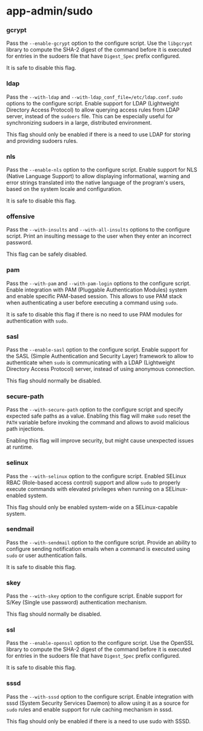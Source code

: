 # app-admin/sudo

### gcrypt
Pass the `--enable-gcrypt` option to the configure script. Use the `libgcrypt` library to compute the SHA-2 digest of the command before it is executed for entries in the sudoers file that have `Digest_Spec` prefix configured.

It is safe to disable this flag.

### ldap
Pass the `--with-ldap` and `--with-ldap_conf_file=/etc/ldap.conf.sudo` options to the configure script. Enable support for LDAP (Lightweight Directory Access Protocol) to allow querying access rules from LDAP server, instead of the `sudoers` file. This can be especially useful for synchronizing sudoers in a large, distributed environment.

This flag should only be enabled if there is a need to use LDAP for storing and providing sudoers rules.

### nls
Pass the `--enable-nls` option to the configure script. Enable support for NLS (Native Language Support) to allow displaying informational, warning and error strings translated into the native language of the program's users, based on the system locale and configuration.

It is safe to disable this flag.

### offensive
Pass the `--with-insults` and `--with-all-insults` options to the configure script. Print an insulting message to the user when they enter an incorrect password.

This flag can be safely disabled.

### pam
Pass the `--with-pam` and `--with-pam-login` options to the configure script. Enable integration with PAM (Pluggable Authentication Modules) system and enable specific PAM-based session. This allows to use PAM stack when authenticating a user before executing a command using `sudo`.

It is safe to disable this flag if there is no need to use PAM modules for authentication with `sudo`.

### sasl
Pass the `--enable-sasl` option to the configure script. Enable support for the SASL (Simple Authentication and Security Layer) framework to allow to authenticate when `sudo` is communicating with a LDAP (Lightweight Directory Access Protocol) server, instead of using anonymous connection.

This flag should normally be disabled.

### secure-path
Pass the `--with-secure-path` option to the configure script and specify expected safe paths as a value. Enabling this flag will make `sudo` reset the `PATH` variable before invoking the command and allows to avoid malicious path injections.

Enabling this flag will improve security, but might cause unexpected issues at runtime.

### selinux
Pass the `--with-selinux` option to the configure script. Enabled SELinux RBAC (Role-based access control) support and allow `sudo` to properly execute commands with elevated privileges when running on a SELinux-enabled system.

This flag should only be enabled system-wide on a SELinux-capable system.

### sendmail
Pass the `--with-sendmail` option to the configure script. Provide an ability to configure sending notification emails when a command is executed using `sudo` or user authentication fails.

It is safe to disable this flag.

### skey
Pass the `--with-skey` option to the configure script. Enable support for S/Key (Single use password) authentication mechanism.

This flag should normally be disabled.

### ssl
Pass the `--enable-openssl` option to the configure script. Use the OpenSSL library to compute the SHA-2 digest of the command before it is executed for entries in the sudoers file that have `Digest_Spec` prefix configured.

It is safe to disable this flag.

### sssd
Pass the `--with-sssd` option to the configure script. Enable integration with sssd (System Security Services Daemon) to allow using it as a source for `sudo` rules and enable support for rule caching mechanism in sssd.

This flag should only be enabled if there is a need to use sudo with SSSD.
